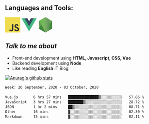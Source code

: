 ## **Languages and Tools:**      
<code><img height="50" src="https://raw.githubusercontent.com/github/explore/80688e429a7d4ef2fca1e82350fe8e3517d3494d/topics/javascript/javascript.png"></code>
<code><img height="50"  src="https://raw.githubusercontent.com/github/explore/80688e429a7d4ef2fca1e82350fe8e3517d3494d/topics/vue/vue.png"></code>
<code><img height="50"  src="https://raw.githubusercontent.com/github/explore/80688e429a7d4ef2fca1e82350fe8e3517d3494d/topics/nodejs/nodejs.png"></code>

## *Talk to me about*
- Front-end development using **HTML, Javascript, CSS, Vue**
- Backend development using **Node**
- Like reading **English** IT Blog    

[![Anurag's github stats](https://github-readme-stats.vercel.app/api?username=qdi5)](https://github.com/anuraghazra/github-readme-stats)    

<!--START_SECTION:waka-->
```text
Week: 26 September, 2020 - 03 October, 2020

Vue.js       6 hrs 57 mins   ██████████████▒░░░░░░░░░░   57.86 % 
JavaScript   3 hrs 27 mins   ███████▒░░░░░░░░░░░░░░░░░   28.72 % 
JSON         1 hr 2 mins     ██▒░░░░░░░░░░░░░░░░░░░░░░   08.71 % 
Other        16 mins         ▓░░░░░░░░░░░░░░░░░░░░░░░░   02.30 % 
Markdown     15 mins         ▓░░░░░░░░░░░░░░░░░░░░░░░░   02.11 % 
```
<!--END_SECTION:waka-->
